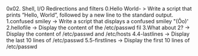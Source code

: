 0x02. Shell, I/O Redirections and filters
0.Hello World- > Write a script that prints “Hello, World”, followed by a new line to the standard output.
1.confused smiley -> Write a script that displays a confused smiley "(Ôo)'
2.hellofile -> Display the content of the /etc/passwd fil
3.What about 2? -> Display the content of /etc/passwd and /etc/hosts
4.4-lastlines -> Display the last 10 lines of /etc/passwd
5.5-firstlines -> Display the first 10 lines of /etc/passwd
